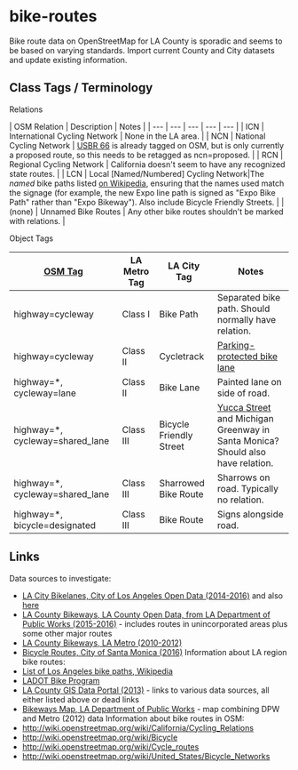 # bike-routes
Bike route data on OpenStreetMap for LA County is sporadic and seems to be based on varying standards. Import current County and City datasets and update existing information.

## Class Tags / Terminology

Relations

| OSM Relation | Description | Notes |
| --- | --- | --- | --- | --- |
| ICN | International Cycling Network | None in the LA area. |
| NCN | National Cycling Network | [USBR 66](http://www.scag.ca.gov/Documents/Bike%20Route%2066%20concept%20plan.pdf) is already tagged on OSM, but is only currently a proposed route, so this needs to be retagged as ncn=proposed. |
| RCN | Regional Cycling Network | California doesn't seem to have any recognized state routes. |
| LCN | Local [Named/Numbered] Cycling Network|The *named* bike paths listed [on Wikipedia](https://en.wikipedia.org/wiki/List_of_Los_Angeles_bike_paths), ensuring that the names used match the signage (for example, the new Expo line path is signed as "Expo Bike Path" rather than "Expo Bikeway"). Also include Bicycle Friendly Streets. |
| (none) | Unnamed Bike Routes | Any other bike routes shouldn't be marked with relations. |

Object Tags

| [OSM Tag](http://wiki.openstreetmap.org/wiki/Bicycle) | LA Metro Tag | LA City Tag | Notes |
| --- | --- | --- | --- |
| highway=cycleway | Class I | Bike Path | Separated bike path. Should normally have relation. |
| highway=cycleway | Class II | Cycletrack | [Parking-protected bike lane](http://la.streetsblog.org/2015/04/03/city-of-l-a-s-first-parking-protected-bike-lanes-reseda-boulevard/) |
| highway=\*, cycleway=lane | Class II | Bike Lane | Painted lane on side of road. |
| highway=\*, cycleway=shared_lane | Class III | Bicycle Friendly Street | [Yucca Street](https://ladotbikeblog.wordpress.com/2012/04/02/yucca-st-bicycle-friendly-street/) and Michigan Greenway in Santa Monica? Should also have relation. |
| highway=\*, cycleway=shared_lane | Class III| Sharrowed Bike Route | Sharrows on road. Typically no relation. |
| highway=\*, bicycle=designated | Class III | Bike Route | Signs alongside road. |

## Links
Data sources to investigate:
* [LA City Bikelanes, City of Los Angeles Open Data (2014-2016)](https://data.lacity.org/A-Livable-and-Sustainable-City/Bikelanes/uzvv-a9xz) and also [here](http://geohub.lacity.org/datasets/230abc621b144dbc96cca83d65bd454d_0)
* [LA County Bikeways, LA County Open Data, from LA Department of Public Works (2015-2016)](https://data.lacounty.gov/Shape-Files/LA-County-Bikeways/brdh-e23g) - includes routes in unincorporated areas plus some other major routes
* [LA County Bikeways, LA Metro (2010-2012)](http://developer.metro.net/introduction/bikeways-data/download-bikeways-data/)
* [Bicycle Routes, City of Santa Monica (2016)](https://github.com/CityofSantaMonica/GIS/tree/master/transportation/bicycle)
Information about LA region bike routes:
* [List of Los Angeles bike paths, Wikipedia](https://en.wikipedia.org/wiki/List_of_Los_Angeles_bike_paths)
* [LADOT Bike Program](http://bike.lacity.org/)
* [LA County GIS Data Portal (2013)](http://egis3.lacounty.gov/dataportal/2013/05/29/bike-paths/) - links to various data sources, all either listed above or dead links
* [Bikeways Map, LA Department of Public Works](http://dpw.lacounty.gov/bike/map.cfm) - map combining DPW and Metro (2012) data
Information about bike routes in OSM:
* http://wiki.openstreetmap.org/wiki/California/Cycling_Relations
* http://wiki.openstreetmap.org/wiki/Bicycle
* http://wiki.openstreetmap.org/wiki/Cycle_routes
* http://wiki.openstreetmap.org/wiki/United_States/Bicycle_Networks
